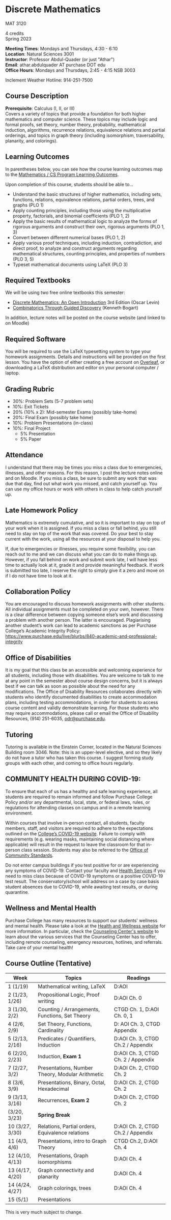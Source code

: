 # Discrete Mathematics

MAT 3120

4 credits  
Spring 2023

**Meeting Times**: Mondays and Thursdays, 4:30 - 6:10  
**Location**: Natural Sciences 3001  
**Instructor**: Professor Abdul-Quader (or just "Athar")  
**Email**: athar.abdulquader AT purchase DOT edu  
**Office Hours**: Mondays and Thursdays, 2:45 - 4:15 NSB 3003  

Inclement Weather Hotline: 914-251-7500

## Course Description

**Prerequisite**: Calculus (I, II, or III)  
Covers a variety of topics that provide a foundation for both higher mathematics and computer science. These topics may include logic and formal proofs, set theory, number theory, probability, mathematical induction, algorithms, recurrence relations, equivalence relations and partial orderings, and topics in graph theory (including isomorphism, traversability, planarity, and colorings).

## Learning Outcomes

In parentheses below, you can see how the course learning outcomes map to the [Mathematics / CS Program Learning Outcomes](https://www.purchase.edu/academics/mathematics-computer-science/about-the-program/program-learning-outcomes/).

Upon completion of this course, students should be able to...

* Understand the basic structures of higher mathematics, including sets, functions, relations, equivalence relations, partial orders, trees, and graphs (PLO 1)
* Apply counting principles, including those using the multiplicative property, factorials, and binomial coefficients (PLO 1, 2)
* Apply the basic results of mathematical logic to analyze the forms of rigorous arguments and construct their own, rigorous arguments (PLO 1, 3)
* Convert between different numerical bases (PLO 1, 2)
* Apply various proof techniques, including induction, contradiction, and direct proof, to analyze and construct arguments regarding mathematical structures, counting principles, and properties of numbers (PLO 3, 5)
* Typeset mathematical documents using LaTeX (PLO 3)

## Required Textbooks

We will be using two free online textbooks this semester:

* [Discrete Mathematics: An Open Introduction](http://discrete.openmathbooks.org/dmoi3.html) 3rd Edition (Oscar Levin)
* [Combinatorics Through Guided Discovery](http://bogart.openmathbooks.org/) (Kenneth Bogart)

In addition, lecture notes will be posted on the course website (and linked to on Moodle)

## Required Software

You will be required to use the LaTeX typesetting system to type your homework assignments. Details and instructions will be provided on the first lesson. You have the option of either creating a free account on [Overleaf](https://www.overleaf.com/), or downloading a LaTeX distribution and editor on your personal computer / laptop.

## Grading Rubric

* 30%: Problem Sets (5-7 problem sets)
* 10%: Exit Tickets
* 20% (10% x 2): Mid-semester Exams (possibly take-home)
* 20%: Final Exam (possibly take home)
* 10%: Problem Presentations (in-class)
* 10%: Final Project
  * 5% Presentation
  * 5% Paper

## Attendance

I understand that there may be times you miss a class due to emergencies, illnesses, and other reasons. For this reason, I post the lecture notes online and on Moodle. If you miss a class, be sure to submit any work that was due that day, find out what work you missed, and catch yourself up. You can use my office hours or work with others in class to help catch yourself up.

## Late Homework Policy

Mathematics is extremely cumulative, and so it is important to stay on top of your work when it is assigned. If you miss a class or fall behind, you still need to stay on top of the work that was covered. Do your best to stay current with the work, using all the resources at your disposal to help you.

If, due to emergencies or illnesses, you require some flexibility, you can reach out to me and we can discuss what you can do to make things up. However, if you fall behind on work and submit work late, I will have less time to actually look at it, grade it and provide meaningful feedback. If work is submitted too late, I reserve the right to simply give it a zero and move on if I do not have time to look at it.

## Collaboration Policy

You are encouraged to discuss homework assignments with other students. All individual assignments must be completed on your own, however. There is a clear difference between copying someone else’s work and discussing a problem with another person. The latter is encouraged. Plagiarising another student’s work can lead to academic sanctions as per Purchase College’s Academic Integrity Policy: https://www.purchase.edu/live/blurbs/840-academic-and-professional-integrity

## Office of Disabilities

It is my goal that this class be an accessible and welcoming experience for all students, including those with disabilities. You are welcome to talk to me at any point in the semester about course design concerns, but it is always best if we can talk as soon as possible about the need for any modifications. The Office of Disability Resources collaborates directly with students who identify documented disabilities to create accommodation plans, including testing accommodations, in order for students to access course content and validly demonstrate learning. For those students who may require accommodations, please call or email the Office of Disability Resources, (914) 251-6035, [odr@purchase.edu](mailto:odr@purchase.edu).

## Tutoring

Tutoring is available in the Einstein Corner, located in the Natural Sciences Building room 3046. Note: this is an upper-level elective, and so they likely do not have a tutor who has taken this course. I suggest forming study groups with each other, and coming to office hours regularly.

## COMMUNITY HEALTH DURING COVID-19:

To ensure that each of us has a healthy and safe learning experience, all students are required to remain informed and follow Purchase College Policy and/or any departmental, local, state, or federal laws, rules, or regulations for attending classes on campus and in a remote learning environment.

Within courses that involve in-person contact, all students, faculty members, staff, and visitors are required to adhere to the expectations outlined on the [College’s COVID-19 website](https://www.purchase.edu/covid-19-updates-and-plans/). Failure to comply with requirements (e.g. wearing masks, maintaining social distancing where applicable) will result in the request to leave the classroom for that in-person class session. Students may also be referred to the [Office of Community Standards](https://www.purchase.edu/offices/community-standards/).

Do not enter campus buildings if you test positive for or are experiencing any symptoms of COVID-19. Contact your faculty and [Health Services](https://www.purchase.edu/offices/health-services/index.php) if you need to miss class because of COVID-19 symptoms or a positive COVID-19 test result. The conservatory/school will address on a case by case basis student absences due to COVID-19, while awaiting test results, or during quarantine.

## Wellness and Mental Health

Purchase College has many resources to support our students' wellness and mental health. Please take a look at the [Health and Wellness website](https://www.purchase.edu/campus-life/health-and-wellness/) for more information. In particular, check the [Counseling Center's website](https://www.purchase.edu/counseling-center/) to learn about the various services that the Counseling Center has to offer, including remote counseling, emergency resources, hotlines, and referrals. Take care of your mental health!

## Course Outline (Tentative)

| Week | Topics | Readings |
| ---- | ------ | -------- |
| 1 (1/19) | Mathematical writing, LaTeX | D:AOI |
| 2 (1/23, 1/26) | Propositional Logic, Proof writing | D:AOI Ch. 0 |
| 3 (1/30, 2/2) | Counting / Arrangements, Functions, Set Theory | CTGD Ch. 1, D:AOI Ch. 0, 1 |
| 4 (2/6, 2/9) | Set Theory, Functions, Cardinality | D: AOI Ch. 3, CTGD Appendix|
| 5 (2/13, 2/16) | Predicates / Quantifiers, Induction | D:AOI Ch. 3, CTGD Ch.2 / Appendix |
| 6 (2/20, 2/23) | Induction, **Exam 1** | D:AOI Ch. 3, CTGD Ch. 2 / Appendix |
| 7 (2/27, 3/2) | Presentations, Number Theory, Modular Arithmetic | D:AOI Ch. 2, CTGD Ch. 2 |
| 8 (3/6, 3/9) | Presentations,  Binary, Octal, Hexadecimal | D:AOI Ch. 2, CTGD Ch. 2 |
| 9 (3/13, 3/16) | Recurrences, **Exam 2** | D:AOI Ch. 2, CTGD Ch. 2 |
| (3/20, 3/23) | **Spring Break**  | |
| 10 (3/27, 3/30) | Relations, Partial orders, Equivalence relations | D:AOI Ch. 2, CTGD Ch.2 / Appendix |
| 11 (4/3, 4/6) | Presentations, intro to Graph Theory | CTGD Ch.2, D:AOI Ch. 4 |
| 12 (4/10, 4/13) | Presentations, Graph isomorphisms | D:AOI Ch. 4|
| 13 (4/17, 4/20) | Graph connectivity and planarity| D:AOI Ch. 4 |
| 14 (4/24, 4/27) | Graph colorings, trees | D:AOI Ch. 4 |
| 15 (5/1) | Presentations | |

This is very much subject to change.
